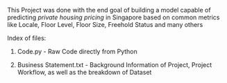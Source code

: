 This Project was done with the end goal of building a model capable of predicting *private housing pricing* in Singapore based on common metrics like Locale, Floor Level, Floor Size, Freehold Status and many others

Index of files:

  1) Code.py - Raw Code directly from Python 
  
  2) Business Statement.txt - Background Information of Project, Project Workflow, as well as the breakdown of Dataset
  
  
